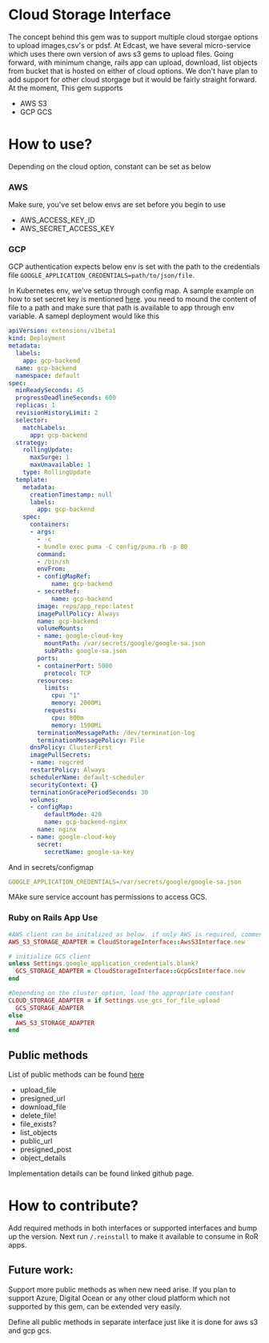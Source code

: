 # Cloud Storage Interface

The concept behind this gem was to support multiple cloud storgae options to upload images,csv's or pdsf. At Edcast, we have several micro-service which uses there own version of aws s3 gems to upload files. Going forward, with minimum change, rails app can upload, download, list objects from bucket that is hosted on either of cloud options. We don't have plan to add support for other cloud storgage but it would be fairly straight forward. At the moment, This gem supports

  - AWS S3
  - GCP GCS


# How to use?

Depending on the cloud option, constant can be set as below
### AWS
Make sure, you've set below envs are set before you begin to use
 - AWS_ACCESS_KEY_ID
 - AWS_SECRET_ACCESS_KEY

### GCP
GCP authentication expects below env is set with the path to the credentials file
`GOOGLE_APPLICATION_CREDENTIALS=path/to/json/file`.

In Kubernetes env, we've setup through config map. A sample example on how to set secret key is mentioned [here](https://github.com/GoogleCloudPlatform/kubernetes-engine-samples/blob/master/cloud-pubsub/deployment/pubsub-with-secret.yaml). you need to mound the content of file to a path and make sure that path is available to app through env variable. A samepl deployment would like this
```yml
apiVersion: extensions/v1beta1
kind: Deployment
metadata:
  labels:
    app: gcp-backend
  name: gcp-backend
  namespace: default
spec:
  minReadySeconds: 45
  progressDeadlineSeconds: 600
  replicas: 1
  revisionHistoryLimit: 2
  selector:
    matchLabels:
      app: gcp-backend
  strategy:
    rollingUpdate:
      maxSurge: 1
      maxUnavailable: 1
    type: RollingUpdate
  template:
    metadata:
      creationTimestamp: null
      labels:
        app: gcp-backend
    spec:
      containers:
      - args:
        - -c
        - bundle exec puma -C config/puma.rb -p 80
        command:
        - /bin/sh
        envFrom:
        - configMapRef:
            name: gcp-backend
        - secretRef:
            name: gcp-backend
        image: repo/app_repo:latest
        imagePullPolicy: Always
        name: gcp-backend
        volumeMounts:
        - name: google-cloud-key
          mountPath: /var/secrets/google/google-sa.json
          subPath: google-sa.json
        ports:
        - containerPort: 5000
          protocol: TCP
        resources:
          limits:
            cpu: "1"
            memory: 2000Mi
          requests:
            cpu: 800m
            memory: 1500Mi
        terminationMessagePath: /dev/termination-log
        terminationMessagePolicy: File
      dnsPolicy: ClusterFirst
      imagePullSecrets:
      - name: regcred
      restartPolicy: Always
      schedulerName: default-scheduler
      securityContext: {}
      terminationGracePeriodSeconds: 30
      volumes:
      - configMap:
          defaultMode: 420
          name: gcp-backend-nginx
        name: nginx
      - name: google-cloud-key
        secret:
          secretName: google-sa-key
```

And in secrets/configmap
```yml
GOOGLE_APPLICATION_CREDENTIALS=/var/secrets/google/google-sa.json
```

 MAke sure service account has permissions to access GCS.

 ### Ruby on Rails App Use

```ruby
#AWS client can be initalized as below. if only AWS is required, comment out GCS line
AWS_S3_STORAGE_ADAPTER = CloudStorageInterface::AwsS3Interface.new

# initialize GCS client
unless Settings.google_application_credentials.blank?
  GCS_STORAGE_ADAPTER = CloudStorageInterface::GcpGcsInterface.new
end

#Depending on the cluster option, load the appropriate constant
CLOUD_STORAGE_ADAPTER = if Settings.use_gcs_for_file_upload
  GCS_STORAGE_ADAPTER
else
  AWS_S3_STORAGE_ADAPTER
end
```

## Public methods
List of public methods can be found [here](https://github.com/edcast/cloud_storage_interface/blob/master/lib/cloud_storage_interface/abstract_interface.rb)

- upload_file
- presigned_url
- download_file
- delete_file!
- file_exists?
- list_objects
- public_url
- presigned_post
- object_details

Implementation details can be found linked github page.

# How to contribute?
Add required methods in both interfaces or supported interfaces and bump up the version. Next run `/.reinstall` to make it available to consume in RoR apps.

## Future work:
Support more public methods as when new need arise. If you plan to support Azure, Digital Ocean or any other cloud platform which not supported by this gem, can be extended very easily.

Define all public methods in separate interface just like it is done for aws s3 and gcp gcs.
